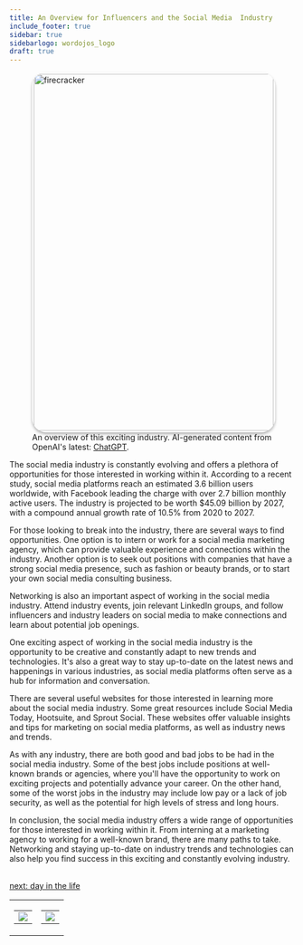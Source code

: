 ```yaml
---
title: An Overview for Influencers and the Social Media  Industry
include_footer: true
sidebar: true
sidebarlogo: wordojos_logo
draft: true
---
```

<figure>
    <img src='/uploads/small/webcasters.jpg' style="width: 100%;height: 630px;padding: 3px; box-shadow: 0 3px 5px rgba(0,0,0,.3);border-radius: 25px;overflow: hidden;border: none;" align="middle"; alt='firecracker';/>
    <figcaption>An overview of this exciting industry. AI-generated content from OpenAI's latest: <a href="https://openai.com/blog/chatgpt/" >ChatGPT</a>.</figcaption>
</figure>
<p>
The social media industry is constantly evolving and offers a plethora of opportunities for those interested in working within it. According to a recent study, social media platforms reach an estimated 3.6 billion users worldwide, with Facebook leading the charge with over 2.7 billion monthly active users. The industry is projected to be worth $45.09 billion by 2027, with a compound annual growth rate of 10.5% from 2020 to 2027.

For those looking to break into the industry, there are several ways to find opportunities. One option is to intern or work for a social media marketing agency, which can provide valuable experience and connections within the industry. Another option is to seek out positions with companies that have a strong social media presence, such as fashion or beauty brands, or to start your own social media consulting business.

Networking is also an important aspect of working in the social media industry. Attend industry events, join relevant LinkedIn groups, and follow influencers and industry leaders on social media to make connections and learn about potential job openings.

One exciting aspect of working in the social media industry is the opportunity to be creative and constantly adapt to new trends and technologies. It's also a great way to stay up-to-date on the latest news and happenings in various industries, as social media platforms often serve as a hub for information and conversation.

There are several useful websites for those interested in learning more about the social media industry. Some great resources include Social Media Today, Hootsuite, and Sprout Social. These websites offer valuable insights and tips for marketing on social media platforms, as well as industry news and trends.

As with any industry, there are both good and bad jobs to be had in the social media industry. Some of the best jobs include positions at well-known brands or agencies, where you'll have the opportunity to work on exciting projects and potentially advance your career. On the other hand, some of the worst jobs in the industry may include low pay or a lack of job security, as well as the potential for high levels of stress and long hours.

In conclusion, the social media industry offers a wide range of opportunities for those interested in working within it. From interning at a marketing agency to working for a well-known brand, there are many paths to take. Networking and staying up-to-date on industry trends and technologies can also help you find success in this exciting and constantly evolving industry.

<br>
<a href="https://workdojos.com/webcasters/day-in-the-life">next: day in the life</a>
</p>
<table border="0" cellpadding="0" cellspacing="0" width="600" id="templateColumns">
    <tr>
        <td align="center" valign="top" width="50%" class="templateColumnContainer">
            <table border="0" cellpadding="10" cellspacing="0" height="100%" width="100px">
                <tr>
                    <td class="leftColumnContent">
                      <a href="https://webcasters.workdojos.com">
                        <img src="/uploads/d.svg" class="columnImage" />
                    </td>
                </tr>
            </table>
        </td>
        <td align="center" valign="top" width="50%" class="templateColumnContainer">
            <table border="0" cellpadding="10" cellspacing="0" height="100%" width="100px">
                <tr>
                    <td class="rightColumnContent">
                      <a href="https://videogamers.workdojos.com">
                        <img src="/uploads/randomdojo.svg" class="columnImage" />
                    </td>
            </table>
        </td>
    </tr>
</table>